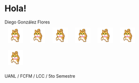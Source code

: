 # Hola! #

Diego González Flores <br>
<img style="margin: 10px" src="https://github.com/diegoglzflrs/diegoglzflrs/blob/main/lilkittyorange.gif" alt="cat.gif" height="50"/> <img style="margin: 10px" src="https://github.com/diegoglzflrs/diegoglzflrs/blob/main/lilkittyorange.gif" alt="cat.gif" height="50"/> <img style="margin: 10px" src="https://github.com/diegoglzflrs/diegoglzflrs/blob/main/lilkittyorange.gif" alt="cat.gif" height="50"/> <img style="margin: 10px" src="https://github.com/diegoglzflrs/diegoglzflrs/blob/main/lilkittyorange.gif" alt="cat.gif" height="50"/> <img style="margin: 10px" src="https://github.com/diegoglzflrs/diegoglzflrs/blob/main/lilkittyorange.gif" alt="cat.gif" height="50"/> <img style="margin: 10px" src="https://github.com/diegoglzflrs/diegoglzflrs/blob/main/lilkittyorange.gif" alt="cat.gif" height="50"/> <img style="margin: 10px" src="https://github.com/diegoglzflrs/diegoglzflrs/blob/main/lilkittyorange.gif" alt="cat.gif" height="50"/> 

UANL / FCFM / LCC / 5to Semestre
